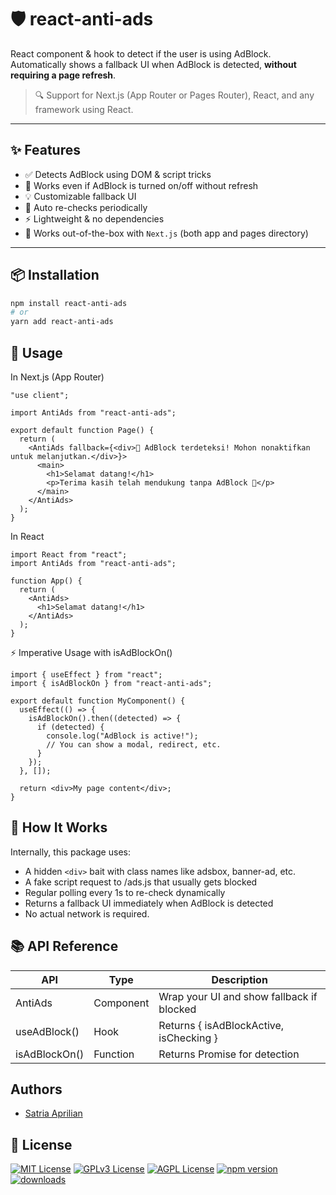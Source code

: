 # 🛡️ react-anti-ads

React component & hook to detect if the user is using AdBlock.  
Automatically shows a fallback UI when AdBlock is detected, **without requiring a page refresh**.

> 🔍 Support for Next.js (App Router or Pages Router), React, and any framework using React.

---

## ✨ Features

- ✅ Detects AdBlock using DOM & script tricks
- 🚫 Works even if AdBlock is turned on/off without refresh
- 💡 Customizable fallback UI
- 🔁 Auto re-checks periodically
- ⚡ Lightweight & no dependencies
- 🧩 Works out-of-the-box with `Next.js` (both app and pages directory)

---

## 📦 Installation

```bash
npm install react-anti-ads
# or
yarn add react-anti-ads
```

## 🚀 Usage

In Next.js (App Router)
```tsx
"use client";

import AntiAds from "react-anti-ads";

export default function Page() {
  return (
    <AntiAds fallback={<div>🚫 AdBlock terdeteksi! Mohon nonaktifkan untuk melanjutkan.</div>}>
      <main>
        <h1>Selamat datang!</h1>
        <p>Terima kasih telah mendukung tanpa AdBlock 🙏</p>
      </main>
    </AntiAds>
  );
}
```

In React
```tsx
import React from "react";
import AntiAds from "react-anti-ads";

function App() {
  return (
    <AntiAds>
      <h1>Selamat datang!</h1>
    </AntiAds>
  );
}
```

⚡ Imperative Usage with isAdBlockOn()

```tsx
import { useEffect } from "react";
import { isAdBlockOn } from "react-anti-ads";

export default function MyComponent() {
  useEffect(() => {
    isAdBlockOn().then((detected) => {
      if (detected) {
        console.log("AdBlock is active!");
        // You can show a modal, redirect, etc.
      }
    });
  }, []);

  return <div>My page content</div>;
}
```

## 🧠 How It Works
Internally, this package uses:
- A hidden ```<div>``` bait with class names like adsbox, banner-ad, etc.
- A fake script request to /ads.js that usually gets blocked
- Regular polling every 1s to re-check dynamically
- Returns a fallback UI immediately when AdBlock is detected
- No actual network is required.

## 📚 API Reference

API | Type | Description |
--- | --- | --- |
AntiAds | Component | Wrap your UI and show fallback if blocked |
useAdBlock() | Hook | Returns { isAdBlockActive, isChecking } |
isAdBlockOn() | Function | Returns Promise<boolean> for detection |


## Authors

- [Satria Aprilian](https://www.github.com/rpnjul)

## 📝 License

[![MIT License](https://img.shields.io/badge/License-MIT-green.svg)](https://choosealicense.com/licenses/mit/)
[![GPLv3 License](https://img.shields.io/badge/License-GPL%20v3-yellow.svg)](https://opensource.org/licenses/)
[![AGPL License](https://img.shields.io/badge/license-AGPL-blue.svg)](http://www.gnu.org/licenses/agpl-3.0)
[![npm version](https://img.shields.io/npm/v/react-anti-ads.svg)](https://www.npmjs.com/package/react-anti-ads)
[![downloads](https://img.shields.io/npm/dm/react-anti-ads.svg)](https://www.npmjs.com/package/react-anti-ads)
